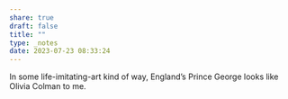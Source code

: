 ```yaml
---
share: true
draft: false
title: ""
type: _notes
date: 2023-07-23 08:33:24
---
```


In some life-imitating-art kind of way, England’s Prince George looks like Olivia Colman to me. 

